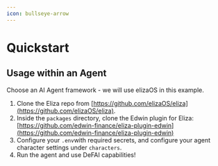 ```yaml
---
icon: bullseye-arrow
---
```


# Quickstart

## Usage within an Agent

Choose an AI Agent framework - we will use elizaOS in this example.

1. Clone the Eliza repo from [https://github.com/elizaOS/eliza](https://github.com/elizaOS/eliza).
2. Inside the `packages` directory, clone the Edwin plugin for Eliza: [https://github.com/edwin-finance/eliza-plugin-edwin](https://github.com/edwin-finance/eliza-plugin-edwin)
3. Configure your `.env`with required secrets, and configure your agent character settings under `characters`.&#x20;
4. Run the agent and use DeFAI capabilities!

